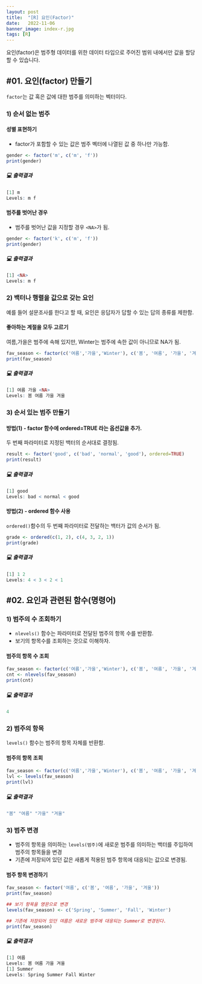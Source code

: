 ```yaml
---
layout: post
title:  "[R] 요인(Factor)"
date:   2022-11-06
banner_image: index-r.jpg
tags: [R]
---
```


요인(factor)은 범주형 데이터를 위한 데이터 타입으로 주어진 범위 내에서만 값을 할당할 수 있습니다.

<!--more-->

## #01. 요인(factor) 만들기

`factor`는 값 혹은 값에 대한 범주를 의미하는 벡터이다.

### 1) 순서 없는 범주

#### **성별 표현하기**

- factor가 포함할 수 있는 값은 범주 벡터에 나열된 값 중 하나만 가능함.

```r
gender <- factor('m', c('m', 'f'))
print(gender)
```

##### 💻 출력결과

```r
[1] m
Levels: m f
```

#### 범주를 벗어난 경우

- 범주를 벗어난 값을 지정할 경우 `<NA>`가 됨.

```r
gender <- factor('k', c('m', 'f'))
print(gender)
```

##### 💻 출력결과

```r
[1] <NA>
Levels: m f
```

### 2) 백터나 행렬을 값으로 갖는 요인

예를 들어 설문조사를 한다고 할 때, 요인은 응답자가 답할 수 있는 답의 종류를 제한함.

#### **좋아하는 계절을 모두 고르기**

여름,가을은 범주에 속해 있지만, Winter는 범주에 속한 값이 아니므로 NA가 됨.

```r
fav_season <- factor(c('여름','가을','Winter'), c('봄', '여름', '가을', '겨울'))
print(fav_season)
```

##### 💻 출력결과

```r
[1] 여름 가을 <NA>
Levels: 봄 여름 가을 겨울
```

### 3) 순서 있는 범주 만들기

#### 방법(1) - factor 함수에 ordered=TRUE 라는 옵션값을 추가.

두 번째 파라미터로 지정된 백터의 순서대로 결정됨.

```r
result <- factor('good', c('bad', 'normal', 'good'), ordered=TRUE)
print(result)
```

##### 💻 출력결과

```r
[1] good
Levels: bad < normal < good
```

#### 방법(2) - ordered 함수 사용

`ordered()`함수의 두 번째 파라미터로 전달하는 백터가 값의 순서가 됨.

```r
grade <- ordered(c(1, 2), c(4, 3, 2, 1))
print(grade)
```

##### 💻 출력결과

```r
[1] 1 2
Levels: 4 < 3 < 2 < 1
```

## #02. 요인과 관련된 함수(명령어)

### 1) 범주의 수 조회하기

- `nlevels()` 함수는 파라미터로 전달된 범주의 항목 수를 반환함.
- 보기의 항목수를 조회하는 것으로 이해하자.

#### **범주의 항목 수 조회**

```r
fav_season <- factor(c('여름','가을','Winter'), c('봄', '여름', '가을', '겨울'))
cnt <- nlevels(fav_season)
print(cnt)
```

##### 💻 출력결과

```r
4
```

### 2) 범주의 항목

`levels()` 함수는 범주의 항목 자체를 반환함.

#### **범주의 항목 조회**

```r
fav_season <- factor(c('여름','가을','Winter'), c('봄', '여름', '가을', '겨울'))
lvl <- levels(fav_season)
print(lvl)
```

##### 💻 출력결과

```r
"봄" "여름" "가을" "겨울"
```

### 3) 범주 변경

- 범주의 항목을 의미하는 `levels(범주)`에 새로운 범주를 의미하는 백터를 주입하여 범주의 항목들을 변경
- 기존에 저장되어 있던 값은 새롭게 적용된 범주 항목에 대응되는 값으로 변경됨.

#### **범주 항목 변경하기**

```r
fav_season <- factor('여름', c('봄', '여름', '가을', '겨울'))
print(fav_season)

## 보기 항목을 영문으로 변경
levels(fav_season) <- c('Spring', 'Summer', 'Fall', 'Winter')

## 기존에 저장되어 있던 여름은 새로운 범주에 대응되는 Summer로 변경된다.
print(fav_season)
```

##### 💻 출력결과

```r
[1] 여름
Levels: 봄 여름 가을 겨울
[1] Summer
Levels: Spring Summer Fall Winter
```